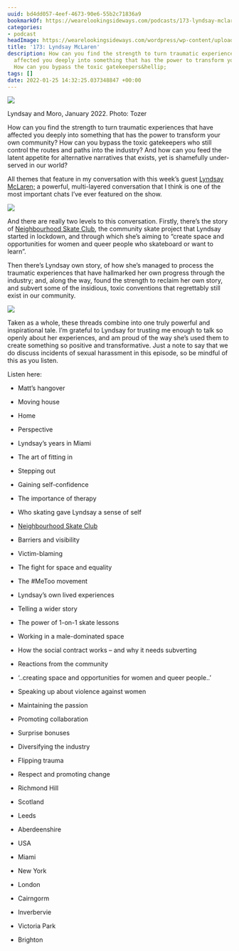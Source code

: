 ```yaml
---
uuid: bd4dd057-4eef-4673-90e6-55b2c71836a9
bookmarkOf: https://wearelookingsideways.com/podcasts/173-lyndsay-mclaren
categories:
- podcast
headImage: https://wearelookingsideways.com/wordpress/wp-content/uploads/2022/01/39425303-4104-459B-AAE6-42B9E7702896-scaled.jpg
title: '173: Lyndsay McLaren'
description: How can you find the strength to turn traumatic experiences that have
  affected you deeply into something that has the power to transform your own community?
  How can you bypass the toxic gatekeepers&hellip;
tags: []
date: 2022-01-25 14:32:25.037348847 +00:00
---
```


![](https://wearelookingsideways.com/wordpress/wp-content/uploads/2022/01/0B7368DC-C2DE-4C44-8D61-79BA36940411-scaled.jpg)

Lyndsay and Moro, January 2022. Photo: Tozer

How can you find the strength to turn traumatic experiences that have affected you deeply into something that has the power to transform your own community? How can you bypass the toxic gatekeepers who still control the routes and paths into the industry? And how can you feed the latent appetite for alternative narratives that exists, yet is shamefully under-served in our world?

All themes that feature in my conversation with this week’s guest [Lyndsay McLaren;](https://www.instagram.com/lynders/) a powerful, multi-layered conversation that I think is one of the most important chats I’ve ever featured on the show.

![](https://wearelookingsideways.com/wordpress/wp-content/uploads/2022/01/53697DC6-E758-415C-8BAC-8ED893F5EFB6-scaled.jpg)

And there are really two levels to this conversation. Firstly, there’s the story of [Neighbourhood Skate Club](https://www.neighbourhoodskateclub.com), the community skate project that Lyndsay started in lockdown, and through which she’s aiming to “create space and opportunities for women and queer people who skateboard or want to learn”.

Then there’s Lyndsay own story, of how she’s managed to process the traumatic experiences that have hallmarked her own progress through the industry; and, along the way, found the strength to reclaim her own story, and subvert some of the insidious, toxic conventions that regrettably still exist in our community.

![](https://wearelookingsideways.com/wordpress/wp-content/uploads/2022/01/326A6D3B-9E06-4909-9F20-732F2A7E6EE7-scaled.jpg)

Taken as a whole, these threads combine into one truly powerful and inspirational tale. I’m grateful to Lyndsay for trusting me enough to talk so openly about her experiences, and am proud of the way she’s used them to create something so positive and transformative. Just a note to say that we do discuss incidents of sexual harassment in this episode, so be mindful of this as you listen.

Listen here:

*   Matt’s hangover
*   Moving house
*   Home
*   Perspective
*   Lyndsay’s years in Miami
*   The art of fitting in
*   Stepping out
*   Gaining self-confidence
*   The importance of therapy
*   Who skating gave Lyndsay a sense of self
*   [Neighbourhood Skate Club](https://www.neighbourhoodskateclub.com)
*   Barriers and visibility
*   Victim-blaming
*   The fight for space and equality
*   The #MeToo movement
*   Lyndsay’s own lived experiences
*   Telling a wider story
*   The power of 1-on-1 skate lessons
*   Working in a male-dominated space
*   How the social contract works – and why it needs subverting
*   Reactions from the community
*   ‘..creating space and opportunities for women and queer people..’
*   Speaking up about violence against women
*   Maintaining the passion
*   Promoting collaboration
*   Surprise bonuses
*   Diversifying the industry
*   Flipping trauma
*   Respect and promoting change

*   Richmond Hill
*   Scotland
*   Leeds
*   Aberdeenshire
*   USA
*   Miami
*   New York
*   London
*   Cairngorm
*   Inverbervie
*   Victoria Park
*   Brighton